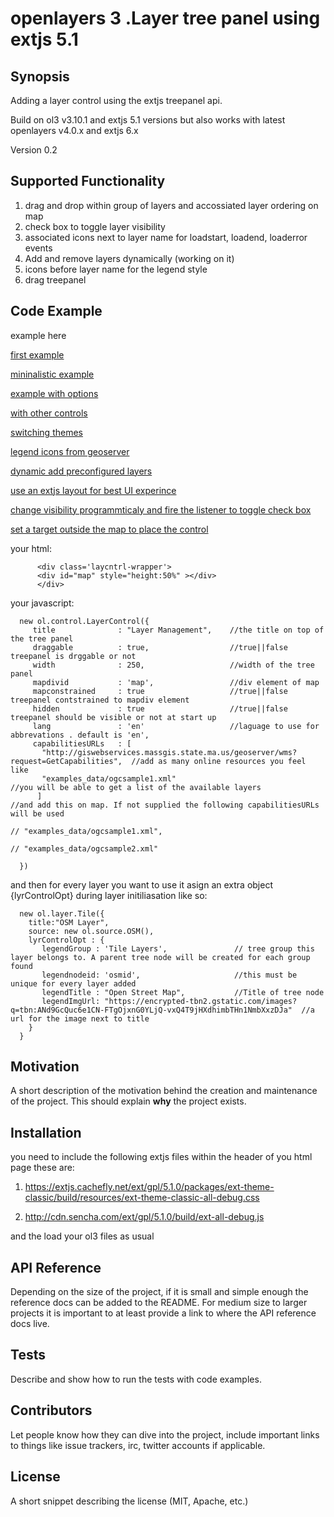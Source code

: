 # openlayers 3 .Layer tree panel using extjs 5.1


## Synopsis

Adding a layer control using the extjs treepanel api.

Build on ol3 v3.10.1 and extjs 5.1 versions 
but also works with latest openlayers v4.0.x
and extjs 6.x

Version 0.2

## Supported Functionality


1. drag and drop within group of layers and accossiated layer ordering on map
2. check box to toggle layer visibility
3. associated icons next to layer name for loadstart, loadend, loaderror events
4. Add and remove layers dynamically  (working on it)
5. icons before layer name for the legend style
6. drag treepanel


## Code Example
example here

[first example](http://ptsagkis.github.io/extjs_ol3_layercontrol/example.html)

[mininalistic example](http://ptsagkis.github.io/extjs_ol3_layercontrol/example0_minimalistic.html)

[example with options](http://ptsagkis.github.io/extjs_ol3_layercontrol/example1_withoptions.html)

[with other controls](http://ptsagkis.github.io/extjs_ol3_layercontrol/example2_morecontrols.html)

[switching themes](http://ptsagkis.github.io/extjs_ol3_layercontrol/example3_themes.html)

[legend icons from geoserver](http://ptsagkis.github.io/extjs_ol3_layercontrol/example3.html)

[dynamic add preconfigured layers](http://ptsagkis.github.io/extjs_ol3_layercontrol/example4_dynamic_add_layer.html)

[use an extjs layout for best UI experince](http://ptsagkis.github.io/extjs_ol3_layercontrol/example5_extjslayout.html)

[change visibility programmticaly and fire the listener to toggle check box ](http://ptsagkis.github.io/extjs_ol3_layercontrol/example6_vector.html)

[set a target outside the map to place the control](http://ptsagkis.github.io/extjs_ol3_layercontrol/example7_target.html)

your html:

          <div class='laycntrl-wrapper'>
          <div id="map" style="height:50%" ></div>
          </div>


your javascript:

      
      
      new ol.control.LayerControl({
         title              : "Layer Management",    //the title on top of the tree panel
         draggable          : true,                  //true||false treepanel is drggable or not
         width              : 250,                   //width of the tree panel
         mapdivid           : 'map',                 //div element of map
         mapconstrained     : true                   //true||false treepanel contstrained to mapdiv element 
         hidden             : true                   //true||false treepanel should be visible or not at start up
         lang               : 'en'                   //laguage to use for abbrevations . default is 'en',   
         capabilitiesURLs   : [
           "http://giswebservices.massgis.state.ma.us/geoserver/wms?request=GetCapabilities",  //add as many online resources you feel like
           "examples_data/ogcsample1.xml"                                                      //you will be able to get a list of the available layers
          ]                                                                                    //and add this on map. If not supplied the following capabilitiesURLs will be used
                                                                                               // "examples_data/ogcsample1.xml",
                                                                                               // "examples_data/ogcsample2.xml"
         
      })
      
and then for every layer you want to use it 
asign an extra object {lyrControlOpt} during layer initiliasation
like so:
      
      new ol.layer.Tile({  
        title:"OSM Layer",
        source: new ol.source.OSM(),
        lyrControlOpt : {
           legendGroup : 'Tile Layers',               // tree group this layer belongs to. A parent tree node will be created for each group found
           legendnodeid: 'osmid',                     //this must be unique for every layer added
           legendTitle : "Open Street Map",           //Title of tree node
           legendImgUrl: "https://encrypted-tbn2.gstatic.com/images?q=tbn:ANd9GcQuc6e1CN-FTgOjxnG0YLjQ-vxQ4T9jHXdhimbTHn1NmbXxzDJa"  //a url for the image next to title
        }
      }


## Motivation

A short description of the motivation behind the creation and maintenance of the project. This should explain **why** the project exists.

## Installation

you need to include the following extjs files within the header of you html page
these are:

1. https://extjs.cachefly.net/ext/gpl/5.1.0/packages/ext-theme-classic/build/resources/ext-theme-classic-all-debug.css

2. http://cdn.sencha.com/ext/gpl/5.1.0/build/ext-all-debug.js

and the load your ol3 files as usual


## API Reference

Depending on the size of the project, if it is small and simple enough the reference docs can be added to the README. For medium size to larger projects it is important to at least provide a link to where the API reference docs live.

## Tests

Describe and show how to run the tests with code examples.

## Contributors

Let people know how they can dive into the project, include important links to things like issue trackers, irc, twitter accounts if applicable.

## License

A short snippet describing the license (MIT, Apache, etc.)
